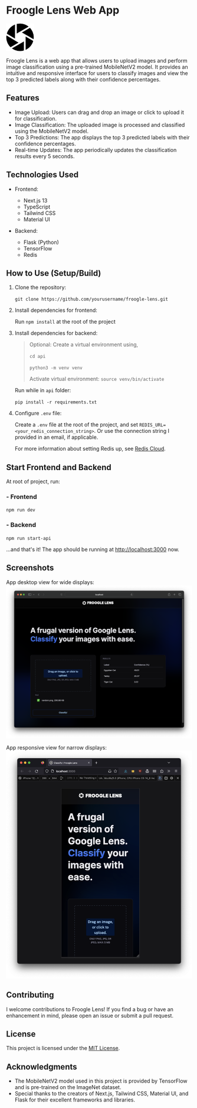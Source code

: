 # Froogle Lens Web App

<img src="public/froogle-logo.svg" width="75" />

Froogle Lens is a web app that allows users to upload images and perform image classification using a pre-trained MobileNetV2 model. It provides an intuitive and responsive interface for users to classify images and view the top 3 predicted labels along with their confidence percentages.

## Features

- Image Upload: Users can drag and drop an image or click to upload it for classification.
- Image Classification: The uploaded image is processed and classified using the MobileNetV2 model.
- Top 3 Predictions: The app displays the top 3 predicted labels with their confidence percentages.
- Real-time Updates: The app periodically updates the classification results every 5 seconds.

## Technologies Used

- Frontend:

  - Next.js 13
  - TypeScript
  - Tailwind CSS
  - Material UI

- Backend:
  - Flask (Python)
  - TensorFlow
  - Redis

## How to Use (Setup/Build)

1. Clone the repository:

   `git clone https://github.com/yourusername/froogle-lens.git`

2. Install dependencies for frontend:

   Run `npm install` at the root of the project

3. Install dependencies for backend:

   > Optional: Create a virtual environment using,
   >
   > `cd api`
   >
   > `python3 -m venv venv`
   >
   > Activate virtual environment: `source venv/bin/activate`

   Run while in `api` folder:

   `pip install -r requirements.txt`

4. Configure `.env` file:

   Create a `.env` file at the root of the project, and set `REDIS_URL=<your_redis_connection_string>`.
   Or use the connection string I provided in an email, if applicable.

   For more information about setting Redis up, see [Redis Cloud](https://app.redislabs.com/).

## Start Frontend and Backend

At root of project, run:

### - Frontend

`npm run dev`

### - Backend

`npm run start-api`

...and that's it! The app should be running at [http://localhost:3000](http://localhost:3000) now.

## Screenshots

App desktop view for wide displays:
<img src="public/View-1.png" alt="Screenshot of app"/>

App responsive view for narrow displays:
<img src="public/View-2.png" alt="Screenshot of app"/>

## Contributing

I welcome contributions to Froogle Lens! If you find a bug or have an enhancement in mind, please open an issue or submit a pull request.

## License

This project is licensed under the [MIT License](LICENSE).

## Acknowledgments

- The MobileNetV2 model used in this project is provided by TensorFlow and is pre-trained on the ImageNet dataset.
- Special thanks to the creators of Next.js, Tailwind CSS, Material UI, and Flask for their excellent frameworks and libraries.
